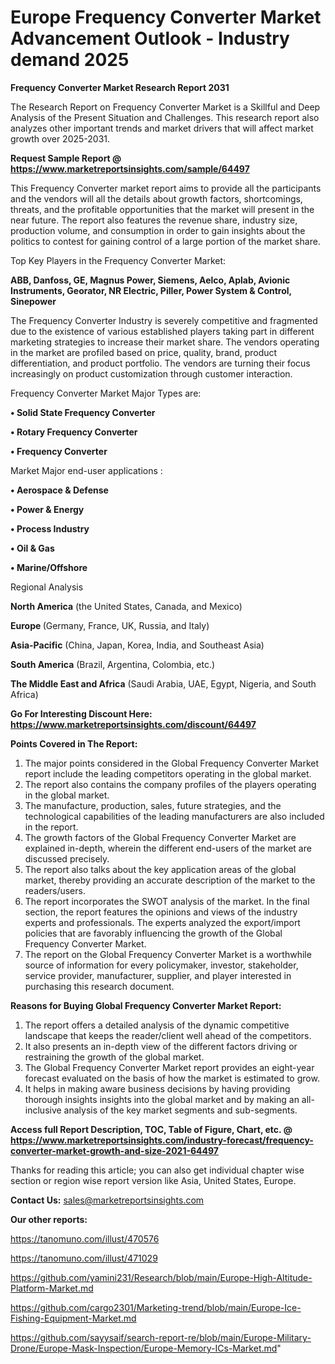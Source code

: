 # Europe Frequency Converter Market Advancement Outlook - Industry demand 2025

<strong>Frequency Converter Market Research Report 2031</strong>

The Research Report on Frequency Converter Market is a Skillful and Deep Analysis of the Present Situation and Challenges. This research report also analyzes other important trends and market drivers that will affect market growth over 2025-2031.

<strong>Request Sample Report @ <a href=https://www.marketreportsinsights.com/sample/64497>https://www.marketreportsinsights.com/sample/64497</a></strong>

This Frequency Converter market report aims to provide all the participants and the vendors will all the details about growth factors, shortcomings, threats, and the profitable opportunities that the market will present in the near future. The report also features the revenue share, industry size, production volume, and consumption in order to gain insights about the politics to contest for gaining control of a large portion of the market share.

Top Key Players in the Frequency Converter Market:

<strong>ABB, Danfoss, GE, Magnus Power, Siemens, Aelco, Aplab, Avionic Instruments, Georator, NR Electric, Piller, Power System & Control, Sinepower</strong>

The Frequency Converter Industry is severely competitive and fragmented due to the existence of various established players taking part in different marketing strategies to increase their market share. The vendors operating in the market are profiled based on price, quality, brand, product differentiation, and product portfolio. The vendors are turning their focus increasingly on product customization through customer interaction.

Frequency Converter Market Major Types are:

<strong>• Solid State Frequency Converter

• Rotary Frequency Converter

• Frequency Converter</strong>

Market Major end-user applications :

<strong>• Aerospace & Defense

• Power & Energy

• Process Industry

• Oil & Gas

• Marine/Offshore</strong>

Regional Analysis

</u><strong><b>North America</b></strong> (the United States, Canada, and Mexico)

<strong><b>Europe </b></strong>(Germany, France, UK, Russia, and Italy)

<strong><b>Asia-Pacific</b></strong> (China, Japan, Korea, India, and Southeast Asia)

<strong><b>South America</b></strong> (Brazil, Argentina, Colombia, etc.)

<strong><b>The Middle East and Africa</b></strong> (Saudi Arabia, UAE, Egypt, Nigeria, and South Africa)

<strong>Go For Interesting Discount Here: <a href=https://www.marketreportsinsights.com/discount/64497>https://www.marketreportsinsights.com/discount/64497</a></strong>

<strong>Points Covered in The Report:</strong>
<ol>
  <li>The major points considered in the Global Frequency Converter Market report include the leading competitors operating in the global market.</li>
  <li>The report also contains the company profiles of the players operating in the global market.</li>
  <li>The manufacture, production, sales, future strategies, and the technological capabilities of the leading manufacturers are also included in the report.</li>
  <li>The growth factors of the Global Frequency Converter Market are explained in-depth, wherein the different end-users of the market are discussed precisely.</li>
  <li>The report also talks about the key application areas of the global market, thereby providing an accurate description of the market to the readers/users.</li>
  <li>The report incorporates the SWOT analysis of the market. In the final section, the report features the opinions and views of the industry experts and professionals. The experts analyzed the export/import policies that are favorably influencing the growth of the Global Frequency Converter Market.</li>
  <li>The report on the Global Frequency Converter Market is a worthwhile source of information for every policymaker, investor, stakeholder, service provider, manufacturer, supplier, and player interested in purchasing this research document.</li>
</ol>
<strong>Reasons for Buying Global Frequency Converter Market Report:</strong>

<ol>
  <li>The report offers a detailed analysis of the dynamic competitive landscape that keeps the reader/client well ahead of the competitors.</li>
  <li>It also presents an in-depth view of the different factors driving or restraining the growth of the global market.</li>
  <li>The Global Frequency Converter Market report provides an eight-year forecast evaluated on the basis of how the market is estimated to grow.</li>
  <li>It helps in making aware business decisions by having providing thorough insights insights into the global market and by making an all-inclusive analysis of the key market segments and sub-segments.</li>
</ol>
<strong>Access full Report Description, TOC, Table of Figure, Chart, etc. @ <a href=https://www.marketreportsinsights.com/industry-forecast/frequency-converter-market-growth-and-size-2021-64497>https://www.marketreportsinsights.com/industry-forecast/frequency-converter-market-growth-and-size-2021-64497</a></strong>


Thanks for reading this article; you can also get individual chapter wise section or region wise report version like Asia, United States, Europe.

<strong>Contact Us:</strong>
sales@marketreportsinsights.com

<strong>Our other reports:</strong>

<a href=https://tanomuno.com/illust/470576>https://tanomuno.com/illust/470576</a>

<a href=https://tanomuno.com/illust/471029>https://tanomuno.com/illust/471029</a>

<a href=https://github.com/yamini231/Research/blob/main/Europe-High-Altitude-Platform-Market.md>https://github.com/yamini231/Research/blob/main/Europe-High-Altitude-Platform-Market.md</a>

<a href=https://github.com/cargo2301/Marketing-trend/blob/main/Europe-Ice-Fishing-Equipment-Market.md>https://github.com/cargo2301/Marketing-trend/blob/main/Europe-Ice-Fishing-Equipment-Market.md</a>

<a href=https://github.com/sayysaif/search-report-re/blob/main/Europe-Military-Drone/Europe-Mask-Inspection/Europe-Memory-ICs-Market.md>https://github.com/sayysaif/search-report-re/blob/main/Europe-Military-Drone/Europe-Mask-Inspection/Europe-Memory-ICs-Market.md</a>"
